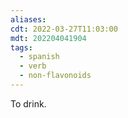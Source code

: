 ```yaml
---
aliases: 
cdt: 2022-03-27T11:03:00
mdt: 202204041904
tags:
  - spanish
  - verb
  - non-flavonoids
---
```


To drink.
